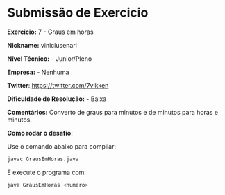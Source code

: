 # Submissão de Exercicio

**Exercicio:** 7 - Graus em horas

**Nickname:** viniciusenari

**Nível Técnico:** - Junior/Pleno

**Empresa:** - Nenhuma

**Twitter**: https://twitter.com/7vikken

**Dificuldade de Resolução:** - Baixa

**Comentários:** Converto de graus para minutos e de minutos para horas e minutos.

**Como rodar o desafio**: 

Use o comando abaixo para compilar: 
```bash
javac GrausEmHoras.java
```
E execute o programa com:
```bash
java GrausEmHoras <numero>
```